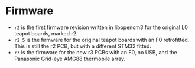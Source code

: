 # Firmware
* `r2` is the first firmware revision written in libopencm3 for the original
  L0 teapot boards, marked r2.
* `r2_5` is the firmware for the original teapot boards with an F0 retrofitted.
  This is still the r2 PCB, but with a different STM32 fitted.
* `r3` is the firmware for the new r3 PCBs with an F0, no USB, and the
  Panasonic Grid-eye AMG88 thermopile array.
